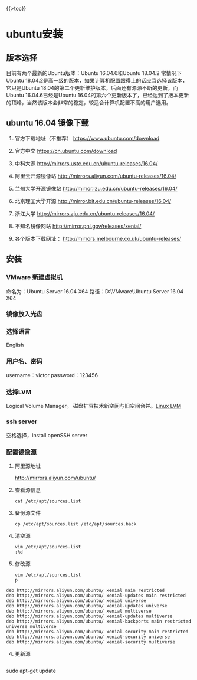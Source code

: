 {{>toc}}
# ubuntu安装
## 版本选择
目前有两个最新的Ubuntu版本：Ubuntu 16.04.6和Ubuntu 18.04.2
常情况下Ubuntu 18.04.2是高一级的版本，如果计算机配置跟得上的话应当选择该版本，它只是Ubuntu 18.04的第二个更新维护版本，后面还有源源不断的更新，而Ubuntu 16.04.6已经是Ubuntu 16.04的第六个更新版本了，已经达到了版本更新的顶峰，当然该版本会非常的稳定，较适合计算机配置不高的用户选用。
## ubuntu 16.04 镜像下载
1. 官方下载地址（不推荐）
   https://www.ubuntu.com/download
   
2. 官方中文
   https://cn.ubuntu.com/download
   
3. 中科大源 
   http://mirrors.ustc.edu.cn/ubuntu-releases/16.04/
   
4. 阿里云开源镜像站
   http://mirrors.aliyun.com/ubuntu-releases/16.04/
   
5. 兰州大学开源镜像站
   http://mirror.lzu.edu.cn/ubuntu-releases/16.04/
   
6. 北京理工大学开源
   http://mirror.bit.edu.cn/ubuntu-releases/16.04/
   
7. 浙江大学
   http://mirrors.zju.edu.cn/ubuntu-releases/16.04/
   
8. 不知名镜像网站
   http://mirror.pnl.gov/releases/xenial/
   
9. 各个版本下载网址：
   http://mirrors.melbourne.co.uk/ubuntu-releases/
   
   
## 安装
### VMware 新建虚拟机 
命名为：Ubuntu Server 16.04 X64
路径：D:\VMware\Ubuntu Server 16.04 X64
### 镜像放入光盘
### 选择语言
English
### 用户名、密码
username：victor
password：123456
### 选择LVM
Logical Volume Manager。 磁盘扩容技术新空间与旧空间合并。[Linux LVM](https://www.cnblogs.com/xs104/p/4642406.html)

### ssh server
空格选择，install openSSH server
### 配置镜像源
1. 阿里源地址

   http://mirrors.aliyun.com/ubuntu/

2. 查看源信息

   ```shell
   cat /etc/apt/sources.list
   ```

3. 备份源文件

   ```shell
   cp /etc/apt/sources.list /etc/apt/sources.back
   ```
4. 清空源

   ```shell
   vim /etc/apt/sources.list
   :%d
   ```

5. 修改源

   ```shell
   vim /etc/apt/sources.list
   p
   ```

```shell
deb http://mirrors.aliyun.com/ubuntu/ xenial main restricted
deb http://mirrors.aliyun.com/ubuntu/ xenial-updates main restricted
deb http://mirrors.aliyun.com/ubuntu/ xenial universe
deb http://mirrors.aliyun.com/ubuntu/ xenial-updates universe
deb http://mirrors.aliyun.com/ubuntu/ xenial multiverse
deb http://mirrors.aliyun.com/ubuntu/ xenial-updates multiverse
deb http://mirrors.aliyun.com/ubuntu/ xenial-backports main restricted universe multiverse
deb http://mirrors.aliyun.com/ubuntu/ xenial-security main restricted
deb http://mirrors.aliyun.com/ubuntu/ xenial-security universe
deb http://mirrors.aliyun.com/ubuntu/ xenial-security multiverse
```

4. 更新源

   ```shell
sudo apt-get update
   ```
